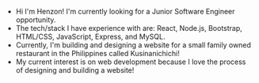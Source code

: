 - Hi I'm Henzon! I'm currently looking for a Junior Software Engineer opportunity.
- The tech/stack I have experience with are: React, Node.js, Bootstrap, HTML/CSS, JavaScript, Express, and MySQL.
- Currently, I'm building and designing a website for a small family owned restaurant in the Philippines called Kusinanichichi!
- My current interest is on web development because I love the process of designing and building a website!
